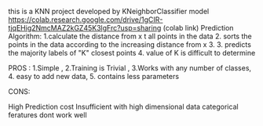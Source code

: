 this is a KNN project developed by KNeighborClassifier model
https://colab.research.google.com/drive/1gCIR-tjqEHig2NmcMAZ2kGZ45K3lgFrc?usp=sharing (colab link)
Prediction Algorithm:
1.calculate the distance from x t all points in the data
2. sorts the points in the data according to the increasing distance from x
3. 3. predicts the majority labels of "K" closest points
4. value of K is difficult to determine

PROS :
1.Simple ,
2.Training is Trivial ,
3.Works with any number of classes,
4. easy to add new data,
5. contains less parameters

CONS:

High Prediction cost
Insufficient with high dimensional data
categorical feratures dont work well
